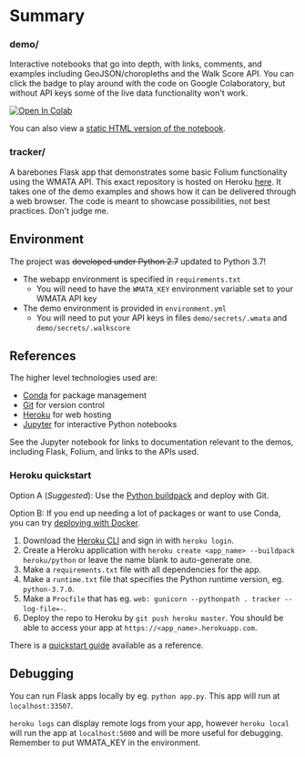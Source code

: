 # Summary

### demo/
Interactive notebooks that go into depth, with links, comments, and examples including GeoJSON/choropleths and the Walk Score API. You can click the badge to play around with the code on Google Colaboratory, but without API keys some of the live data functionality won't work.

<a href="https://colab.research.google.com/drive/14lEUPAaoI_xKydV-0M29JwBs2ArZxPXN" target="_blank"><img src="https://colab.research.google.com/assets/colab-badge.svg" alt="Open In Colab"/></a>

You can also view a [static HTML version of the notebook](https://nbviewer.jupyter.org/github/gotoariel/folium-demo/blob/master/demo/demo.html).

### tracker/
A barebones Flask app that demonstrates some basic Folium functionality using the WMATA API. This exact repository is hosted on Heroku [here](http://whorl.herokuapp.com). It takes one of the demo examples and shows how it can be delivered through a web browser. The code is meant to showcase possibilities, not best practices. Don't judge me.

## Environment

The project was ~~developed under Python 2.7~~ updated to Python 3.7!

* The webapp environment is specified in `requirements.txt`
	* You will need to have the `WMATA_KEY` environment variable set to your WMATA API key
* The demo environment is provided in `environment.yml`
	* You will need to put your API keys in files `demo/secrets/.wmata` and `demo/secrets/.walkscore`

## References

The higher level technologies used are:
* [Conda](https://conda.io/docs/) for package management
* [Git](https://git-scm.com/) for version control
* [Heroku](https://www.heroku.com) for web hosting
* [Jupyter](http://jupyter.org) for interactive Python notebooks

See the Jupyter notebook for links to documentation relevant to the demos, including Flask, Folium, and links to the APIs used.

### Heroku quickstart

Option A (*Suggested*): Use the [Python buildpack](https://github.com/heroku/heroku-buildpack-python) and deploy with Git.

Option B: If you end up needing a lot of packages or want to use Conda, you can try [deploying with Docker](https://devcenter.heroku.com/categories/deploying-with-docker).

1. Download the [Heroku CLI](https://devcenter.heroku.com/articles/heroku-cli) and sign in with `heroku login`.
1. Create a Heroku application with `heroku create <app_name> --buildpack heroku/python` or leave the name blank to auto-generate one.
1. Make a `requirements.txt` file with all dependencies for the app.
1. Make a `runtime.txt` file that specifies the Python runtime version, eg. `python-3.7.0`.
1. Make a `Procfile` that has eg. `web: gunicorn --pythonpath . tracker --log-file=-`.
1. Deploy the repo to Heroku by `git push heroku master`. You should be able to access your app at `https://<app_name>.herokuapp.com`.

There is a [quickstart guide](https://devcenter.heroku.com/articles/getting-started-with-python) available as a reference.

## Debugging

You can run Flask apps locally by eg. `python app.py`. This app will run at `localhost:33507`.

`heroku logs` can display remote logs from your app, however `heroku local` will run the app at `localhost:5000` and will be more useful for debugging. Remember to put WMATA_KEY in the environment.
